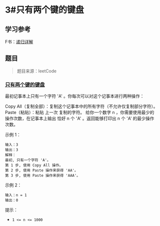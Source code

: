 # 3#只有两个键的键盘

## 学习参考


F书：[递归详解](https://github.com/labuladong/fucking-algorithm/blob/master/%E7%AE%97%E6%B3%95%E6%80%9D%E7%BB%B4%E7%B3%BB%E5%88%97/%E9%80%92%E5%BD%92%E8%AF%A6%E8%A7%A3.md)

## 题目

> 题目来源：leetCode

### [只有两个键的键盘](https://leetcode-cn.com/problems/2-keys-keyboard/)


最初记事本上只有一个字符 'A' 。你每次可以对这个记事本进行两种操作：

Copy All（复制全部）：复制这个记事本中的所有字符（不允许仅复制部分字符）。
Paste（粘贴）：粘贴 上一次 复制的字符。
给你一个数字 n ，你需要使用最少的操作次数，在记事本上输出 恰好 n 个 'A' 。返回能够打印出 n 个 'A' 的最少操作次数。


示例 1：

```
输入：3
输出：3
解释：
最初, 只有一个字符 'A'。
第 1 步, 使用 Copy All 操作。
第 2 步, 使用 Paste 操作来获得 'AA'。
第 3 步, 使用 Paste 操作来获得 'AAA'。
```

示例 2：
```
输入：n = 1
输出：0
```

提示：
- `1 <= n <= 1000`